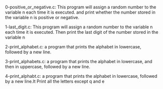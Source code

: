 0-positive_or_negative.c: This program will assign a random number to the variable n each time it is executed. and print whether the number stored in the variable n is positive or negative.

1-last_digit.c: This program will assign a random number to the variable n each time it is executed. Then print the last digit of the number stored in the variable n

2-print_alphabet.c:  a program that prints the alphabet in lowercase, followed by a new line.

3-print_alphabets.c: a program that prints the alphabet in lowercase, and then in uppercase, followed by a new line.

4-print_alphabt.c: a program that prints the alphabet in lowercase, followed by a new line.It Print all the letters except q and e
